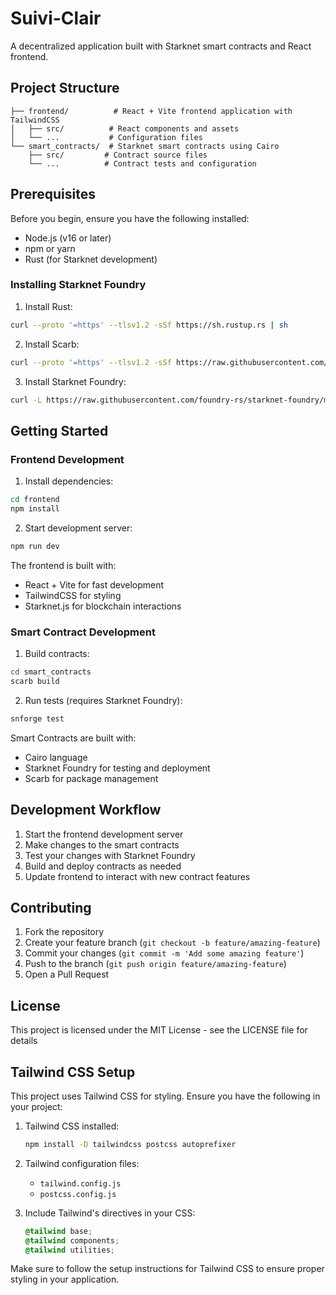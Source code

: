 # Suivi-Clair

A decentralized application built with Starknet smart contracts and React frontend.

## Project Structure

```
├── frontend/          # React + Vite frontend application with TailwindCSS
│   ├── src/          # React components and assets
│   └── ...           # Configuration files
└── smart_contracts/  # Starknet smart contracts using Cairo
    ├── src/         # Contract source files
    └── ...          # Contract tests and configuration
```

## Prerequisites

Before you begin, ensure you have the following installed:
- Node.js (v16 or later)
- npm or yarn
- Rust (for Starknet development)

### Installing Starknet Foundry

1. Install Rust:
```bash
curl --proto '=https' --tlsv1.2 -sSf https://sh.rustup.rs | sh
```

2. Install Scarb:
```bash
curl --proto '=https' --tlsv1.2 -sSf https://raw.githubusercontent.com/software-mansion/scarb/main/install.sh | sh
```

3. Install Starknet Foundry:
```bash
curl -L https://raw.githubusercontent.com/foundry-rs/starknet-foundry/master/scripts/install.sh | sh
```

## Getting Started

### Frontend Development

1. Install dependencies:
```bash
cd frontend
npm install
```

2. Start development server:
```bash
npm run dev
```

The frontend is built with:
- React + Vite for fast development
- TailwindCSS for styling
- Starknet.js for blockchain interactions

### Smart Contract Development

1. Build contracts:
```bash
cd smart_contracts
scarb build
```

2. Run tests (requires Starknet Foundry):
```bash
snforge test
```

Smart Contracts are built with:
- Cairo language
- Starknet Foundry for testing and deployment
- Scarb for package management

## Development Workflow

1. Start the frontend development server
2. Make changes to the smart contracts
3. Test your changes with Starknet Foundry
4. Build and deploy contracts as needed
5. Update frontend to interact with new contract features

## Contributing

1. Fork the repository
2. Create your feature branch (`git checkout -b feature/amazing-feature`)
3. Commit your changes (`git commit -m 'Add some amazing feature'`)
4. Push to the branch (`git push origin feature/amazing-feature`)
5. Open a Pull Request

## License

This project is licensed under the MIT License - see the LICENSE file for details

## Tailwind CSS Setup

This project uses Tailwind CSS for styling. Ensure you have the following in your project:

1. Tailwind CSS installed:
   ```bash
   npm install -D tailwindcss postcss autoprefixer
   ```

2. Tailwind configuration files:
   - `tailwind.config.js`
   - `postcss.config.js`

3. Include Tailwind's directives in your CSS:
   ```css
   @tailwind base;
   @tailwind components;
   @tailwind utilities;
   ```

Make sure to follow the setup instructions for Tailwind CSS to ensure proper styling in your application.
